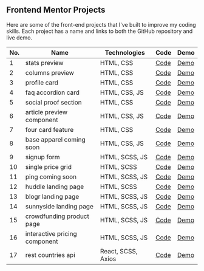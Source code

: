 ## Frontend Mentor Projects

Here are some of the front-end projects that I've built to improve my coding skills. Each project has a name and links to both the GitHub repository and live demo.

| No. | Name | Technologies | Code | Demo |
| --- | ---- | ------------| ---- | ---- |
| 1 | stats preview | HTML, CSS | [Code](https://github.com/GiorgiPasieshvili/fem-challenges/tree/main/stats-preview) | [Demo](https://giorgipasieshvili.github.io/fem-challenges/stats-preview/) |
| 2 | columns preview | HTML, CSS | [Code](https://github.com/GiorgiPasieshvili/fem-challenges/tree/main/columns-preview) | [Demo](https://giorgipasieshvili.github.io/fem-challenges/columns-preview/) |
| 3 | profile card | HTML, CSS | [Code](https://github.com/GiorgiPasieshvili/fem-challenges/tree/main/profile-card) | [Demo](https://giorgipasieshvili.github.io/fem-challenges/profile-card/) |
| 4 | faq accordion card | HTML, CSS, JS | [Code](https://github.com/GiorgiPasieshvili/fem-challenges/tree/main/faq-accordion-card) | [Demo](https://giorgipasieshvili.github.io/fem-challenges/faq-accordion-card/) |
| 5 | social proof section | HTML, CSS | [Code](https://github.com/GiorgiPasieshvili/fem-challenges/tree/main/social-proof-section) | [Demo](https://giorgipasieshvili.github.io/fem-challenges/social-proof-section/) |
| 6 | article preview component | HTML, CSS, JS | [Code](https://github.com/GiorgiPasieshvili/fem-challenges/tree/main/article-preview-component) | [Demo](https://giorgipasieshvili.github.io/fem-challenges/article-preview-component/) |
| 7 | four card feature | HTML, CSS | [Code](https://github.com/GiorgiPasieshvili/fem-challenges/tree/main/four-card-feature) | [Demo](https://giorgipasieshvili.github.io/fem-challenges/four-card-feature/) |
| 8 | base apparel coming soon | HTML, CSS, JS | [Code](https://github.com/GiorgiPasieshvili/fem-challenges/tree/main/base-apparel-coming-soon) | [Demo](https://giorgipasieshvili.github.io/fem-challenges/base-apparel-coming-soon/) |
| 9 | signup form | HTML, SCSS, JS | [Code](https://github.com/GiorgiPasieshvili/fem-challenges/tree/main/signup-form) | [Demo](https://giorgipasieshvili.github.io/fem-challenges/signup-form/) |
| 10 | single price grid | HTML, SCSS | [Code](https://github.com/GiorgiPasieshvili/fem-challenges/tree/main/single-price-grid) | [Demo](https://giorgipasieshvili.github.io/fem-challenges/single-price-grid/) |
| 11 | ping coming soon | HTML, SCSS, JS | [Code](https://github.com/GiorgiPasieshvili/fem-challenges/tree/main/ping-coming-soon) | [Demo](https://giorgipasieshvili.github.io/fem-challenges/ping-coming-soon/) |
| 12 | huddle landing page | HTML, SCSS | [Code](https://github.com/GiorgiPasieshvili/fem-challenges/tree/main/huddle-landing-page) | [Demo](https://giorgipasieshvili.github.io/fem-challenges/huddle-landing-page/) |
| 13 | blogr landing page | HTML, SCSS, JS | [Code](https://github.com/GiorgiPasieshvili/fem-challenges/tree/main/blogr-landing-page) | [Demo](https://giorgipasieshvili.github.io/fem-challenges/blogr-landing-page/) |
| 14 | sunnyside landing page | HTML, SCSS, JS | [Code](https://github.com/GiorgiPasieshvili/fem-challenges/tree/main/sunnyside-landing-page) | [Demo](https://giorgipasieshvili.github.io/fem-challenges/sunnyside-landing-page/) |
| 15 | crowdfunding product page | HTML, SCSS, JS | [Code](https://github.com/GiorgiPasieshvili/fem-challenges/tree/main/crowdfunding-product-page) | [Demo](https://giorgipasieshvili.github.io/fem-challenges/crowdfunding-product-page/) |
| 16 | interactive pricing component | HTML, SCSS, JS | [Code](https://github.com/GiorgiPasieshvili/fem-challenges/tree/main/interactive-pricing-component) | [Demo](https://giorgipasieshvili.github.io/fem-challenges/interactive-pricing-component/) |
| 17 | rest countries api | React, SCSS, Axios | [Code](https://github.com/GiorgiPasieshvili/fem-challenges/tree/main/rest-countries-api) | [Demo](#) |
